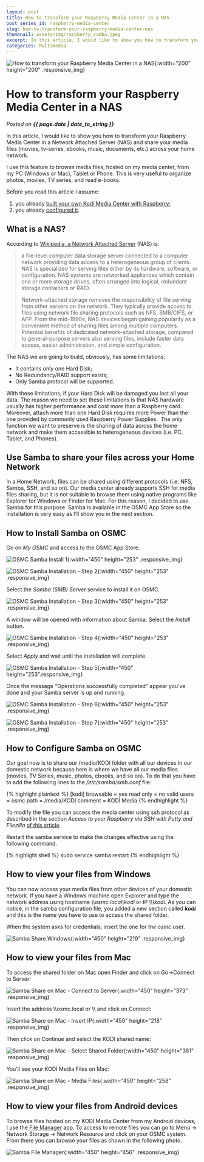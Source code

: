 ```yaml
---
layout: post
title: How to transform your Raspberry Media Center in a NAS
post_series_id: raspberry-media-center
slug: how-to-transform-your-raspberry-media-center-nas
thumbnail: assets/img/raspberry_samba.jpeg
excerpt: In this article, I would like to show you how to transform your Raspberry Media Center in a Network Attached Server (NAS) and share your media files
categories: Multimedia
---
```


![How to transform your Raspberry Media Center in a NAS](assets/img/raspberry_samba.jpeg){:width="200" height="200" .responsive_img}

# How to transform your Raspberry Media Center in a NAS
_Posted on **{{ page.date | date_to_string }}**_

In this article, I would like to show you how to transform your Raspberry Media Center in a Network Attached Server (NAS) and share your media files (movies, tv-series, ebooks, music, documents, etc.) across your home network.

I use this feature to browse media files, hosted on my media center, from my PC (Windows or Mac), Tablet or Phone. This is very useful to organize photos, movies, TV series, and read e-books.

Before you read this article I assume:

1.  you already [built your own Kodi Media Center with Raspberry](raspberry-media-center);
2.  you already [configured it](how-to-configure-kodi-media-center).

## What is a NAS?

According to [Wikipedia, a Network Attached Server](https://en.wikipedia.org/wiki/Network-attached_storage) (NAS) is:

> a file-level computer data storage server connected to a computer network providing data access to a heterogeneous group of clients. NAS is specialized for serving files either by its hardware, software, or configuration. NAS systems are networked appliances which contain one or more storage drives, often arranged into logical, redundant storage containers or RAID.
> 
> Network-attached storage removes the responsibility of file serving from other servers on the network. They typically provide access to files using network file sharing protocols such as NFS, SMB/CIFS, or AFP. From the mid-1990s, NAS devices began gaining popularity as a convenient method of sharing files among multiple computers. Potential benefits of dedicated network-attached storage, compared to general-purpose servers also serving files, include faster data access, easier administration, and simple configuration.

The NAS we are going to build, obviously, has some limitations:

-   It contains only one Hard Disk;
-   No Redundancy/RAID support exists;
-   Only Samba protocol will be supported.

With these limitations, if your Hard Disk will be damaged you lost all your data. The reason we need to set these limitations is that NAS hardware usually has higher performance and cost more than a Raspberry card. Moreover, attach more than one Hard Disk requires more Power than the one provided by commonly used Raspberry Power Supplies.  The only function we want to preserve is the sharing of data across the home network and make them accessible to heterogeneous devices (i.e. PC, Tablet, and Phones).

## Use Samba to share your files across your Home Network

In a Home Network, files can be shared using different protocols (i.e. NFS, Samba, SSH, and so on). Our media center already supports SSH for media files sharing, but it is not suitable to browse them using native programs like Explorer for Windows or Finder for Mac. For this reason, I decided to use Samba for this purpose. Samba is available in the OSMC App Store so the installation is very easy as I’ll show you in the next section.

## How to Install Samba on OSMC

Go on _My OSMC_ and access to the OSMC App Store.

![OSMC Samba Install 1](assets/img/OSMC-Samba-Install-1.png){:width="450" height="253" .responsive_img}

![OSMC Samba Installation - Step 2](assets/img/OSMC-Samba-Install-2.png){:width="450" height="253" .responsive_img}

Select the _Samba (SMB) Server_ service to install it on OSMC.

![OSMC Samba Installation - Step 3](assets/img/OSMC-Samba-Install-3.png){:width="450" height="253" .responsive_img}

A window will be opened with information about Samba. Select the _Install_ button.

![OSMC Samba Installation - Step 4](assets/img/OSMC-Samba-Install-4.png){:width="450" height="253" .responsive_img}

Select _Apply_ and wait until the installation will complete.

![OSMC Samba Installation - Step 5](assets/img/OSMC-Samba-Install-5.png){:width="450" height="253".responsive_img}

Once the message “Operations successfully completed” appear you’ve done and your Samba server is up and running.

![OSMC Samba Installation - Step 6](assets/img/OSMC-Samba-Install-6.png){:width="450" height="253" .responsive_img}

![OSMC Samba Installation - Step 7](assets/img/OSMC-Samba-Install-7.png){:width="450" height="253" .responsive_img}

## How to Configure Samba on OSMC

Our goal now is to share our /media/KODI folder with all our devices in our domestic network because here is where we have all our media files (movies, TV Series, music, photos, ebooks, and so on). To do that you have to add the following lines to the _/etc/samba/smb.conf_ file:

{% highlight plaintext %}
[kodi]
browsable = yes
read only = no
valid users = osmc
path = /media/KODI
comment = KODI Media
{% endhighlight %}

To modify the file you can access the media center using ssh protocol as described in the section _Access to your Raspberry via SSH with Putty and Filezilla_ [of this article](how-to-configure-kodi-media-center)_._

Restart the samba service to make the changes effective using the following command.

{% highlight shell %}
sudo service samba restart
{% endhighlight %}

## How to view your files from Windows

You can now access your media files from other devices of your domestic network. If you have a Windows machine open Explorer and type the network address using hostname _\\\\osmc.local\\kodi_ or IP _\\\\<your ip>\\kodi_. As you can notice, in the samba configuration file, you added a new section called **_kodi_** and this is the name you have to use to access the shared folder.

When the system asks for credentials, insert the one for _the osmc_ user.

![Samba Share Windows](assets/img/Samba_Share_Windows.png){:width="450" height="219" .responsive_img}

## How to view your files from Mac

To access the shared folder on Mac open Finder and click on Go->Connect to Server:

![Samba Share on Mac - Connect to Server](assets/img/Samba-Share-on-Mac-1.jpeg){:width="450" height="373" .responsive_img}

Insert the address \\\\osmc.local or \\\\<your IP number> and click on Connect:

![Samba Share on Mac - Insert IP](assets/img/Samba-Share-on-Mac-2.jpeg){:width="450" height="218" .responsive_img}

Then click on Continue and select the KODI shared name:

![Samba Share on Mac - Select Shared Folder](assets/img/Samba-Share-on-Mac-3.jpeg){:width="450" height="381" .responsive_img}

You’ll see your KODI Media Files on Mac:

![Samba Share on Mac - Media Files](assets/img/Samba-Share-on-Mac-4.jpeg){:width="450" height="258" .responsive_img}

## How to view your files from Android devices

To browse files hosted on my KODI Media Center from my Android devices, I use the [File Manager](https://play.google.com/store/apps/details?id=com.asus.filemanager&hl=it) app. To access to remote files you can go to Menu -> Network Storage -> Network Resource and click on your OSMC system. From there you can browse your files as shown in the following photo.

![Samba File Manager](assets/img/Samba_File_Manager.png){:width="450" height="456" .responsive_img}
